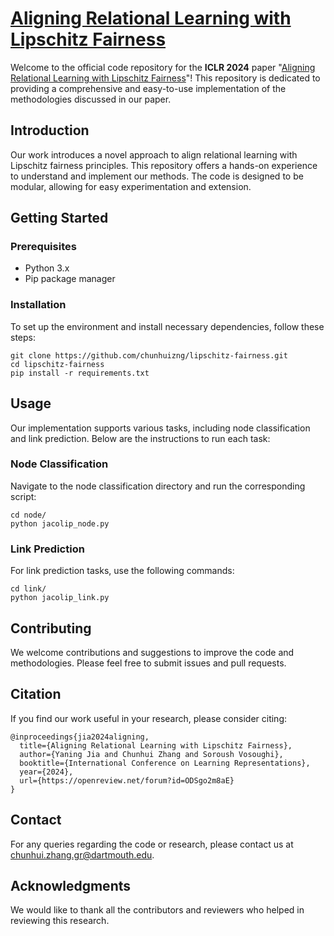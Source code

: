 # [Aligning Relational Learning with Lipschitz Fairness](https://openreview.net/forum?id=ODSgo2m8aE)

Welcome to the official code repository for the **ICLR 2024** paper "[Aligning Relational Learning with Lipschitz Fairness](https://openreview.net/forum?id=ODSgo2m8aE)"! This repository is dedicated to providing a comprehensive and easy-to-use implementation of the methodologies discussed in our paper.

## Introduction
Our work introduces a novel approach to align relational learning with Lipschitz fairness principles. This repository offers a hands-on experience to understand and implement our methods. The code is designed to be modular, allowing for easy experimentation and extension.

## Getting Started

### Prerequisites
- Python 3.x
- Pip package manager

### Installation
To set up the environment and install necessary dependencies, follow these steps:

```shell
git clone https://github.com/chunhuizng/lipschitz-fairness.git
cd lipschitz-fairness
pip install -r requirements.txt
```

## Usage
Our implementation supports various tasks, including node classification and link prediction. Below are the instructions to run each task:

### Node Classification
Navigate to the node classification directory and run the corresponding script:

```shell
cd node/
python jacolip_node.py
```

### Link Prediction
For link prediction tasks, use the following commands:

```shell
cd link/
python jacolip_link.py
```

## Contributing
We welcome contributions and suggestions to improve the code and methodologies. Please feel free to submit issues and pull requests.

## Citation
If you find our work useful in your research, please consider citing:

```
@inproceedings{jia2024aligning,
  title={Aligning Relational Learning with Lipschitz Fairness},
  author={Yaning Jia and Chunhui Zhang and Soroush Vosoughi},
  booktitle={International Conference on Learning Representations},
  year={2024},
  url={https://openreview.net/forum?id=ODSgo2m8aE}
}
```

## Contact
For any queries regarding the code or research, please contact us at chunhui.zhang.gr@dartmouth.edu.

## Acknowledgments
We would like to thank all the contributors and reviewers who helped in reviewing this research.
